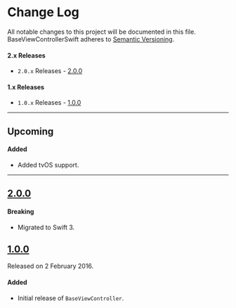 # Change Log

All notable changes to this project will be documented in this file.
BaseViewControllerSwift adheres to [Semantic Versioning](http://semver.org/).

#### 2.x Releases
- `2.0.x` Releases - [2.0.0](#200)

#### 1.x Releases
- `1.0.x` Releases - [1.0.0](#100)

---

## Upcoming

#### Added
- Added tvOS support.

---

## [2.0.0](https://github.com/ustwo/baseview-swift/releases/tag/2.0.0)

#### Breaking
- Migrated to Swift 3.

## [1.0.0](https://github.com/ustwo/baseview-swift/releases/tag/1.0.0)
Released on 2 February 2016.

#### Added
- Initial release of `BaseViewController`.

